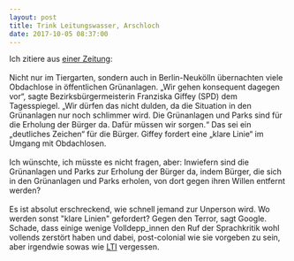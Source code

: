 ```yaml
---
layout: post
title: Trink Leitungswasser, Arschloch
date: 2017-10-05 08:37:00
---
```


Ich zitiere aus [einer Zeitung](http://www.tagesspiegel.de/berlin/verwahrloste-gruenanlagen-in-berlin-giffey-will-klare-linie-gegen-obdachlose-in-parks/20439264.html):
<br><br>
Nicht nur im Tiergarten, sondern auch in Berlin-Neukölln übernachten viele Obdachlose in öffentlichen Grünanlagen. „Wir gehen konsequent dagegen vor“, sagte Bezirksbürgermeisterin Franziska Giffey (SPD) dem Tagesspiegel. „Wir dürfen das nicht dulden, da die Situation in den Grünanlagen nur noch schlimmer wird. Die Grünanlagen und Parks sind für die Erholung der Bürger da. Dafür müssen wir sorgen.“ Das sei ein „deutliches Zeichen“ für die Bürger. Giffey fordert eine „klare Linie“ im Umgang mit Obdachlosen.
<br><br>
Ich wünschte, ich müsste es nicht fragen, aber: Inwiefern sind die Grünanlagen und Parks zur Erholung der Bürger da, indem Bürger, die sich in den Grünanlagen und Parks erholen, von dort gegen ihren Willen entfernt werden?
<br><br>
Es ist absolut erschreckend, wie schnell jemand zur Unperson wird. Wo werden sonst "klare Linien" gefordert? Gegen den Terror, sagt Google. Schade, dass einige wenige Volldepp\_innen den Ruf der Sprachkritik wohl vollends zerstört haben und dabei, post-colonial wie sie vorgeben zu sein, aber irgendwie sowas wie [LTI](https://de.wikipedia.org/wiki/Sprache_des_Nationalsozialismus) vergessen.
